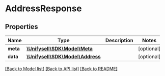 # AddressResponse

## Properties
Name | Type | Description | Notes
------------ | ------------- | ------------- | -------------
**meta** | [**\Unifysell\SDK\Model\Meta**](Meta.md) |  | [optional] 
**data** | [**\Unifysell\SDK\Model\Address**](Address.md) |  | [optional] 

[[Back to Model list]](../../README.md#documentation-for-models) [[Back to API list]](../../README.md#documentation-for-api-endpoints) [[Back to README]](../../README.md)

